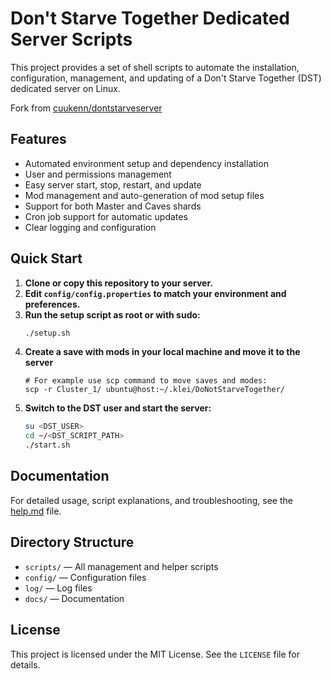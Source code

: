 # Don't Starve Together Dedicated Server Scripts

This project provides a set of shell scripts to automate the installation, configuration, management, and updating of a Don't Starve Together (DST) dedicated server on Linux.

Fork from [cuukenn/dontstarveserver](https://github.com/cuukenn/dontstarveserver)

## Features

- Automated environment setup and dependency installation
- User and permissions management
- Easy server start, stop, restart, and update
- Mod management and auto-generation of mod setup files
- Support for both Master and Caves shards
- Cron job support for automatic updates
- Clear logging and configuration

## Quick Start

1. **Clone or copy this repository to your server.**
2. **Edit `config/config.properties` to match your environment and preferences.**
3. **Run the setup script as root or with sudo:**
	```bash
	./setup.sh
	```
4. **Create a save with mods in your local machine and move it to the server**
    ```
    # For example use scp command to move saves and modes:
    scp -r Cluster_1/ ubuntu@host:~/.klei/DoNotStarveTogether/
    ```
5. **Switch to the DST user and start the server:**
	```bash
	su <DST_USER>
	cd ~/<DST_SCRIPT_PATH>
	./start.sh
	```

## Documentation

For detailed usage, script explanations, and troubleshooting, see the [help.md](docs/help.md) file.

## Directory Structure

- `scripts/` — All management and helper scripts
- `config/` — Configuration files
- `log/` — Log files
- `docs/` — Documentation

## License

This project is licensed under the MIT License. See the `LICENSE` file for details.

